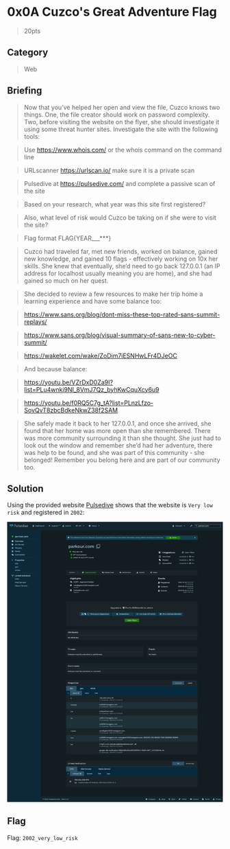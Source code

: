 # 0x0A Cuzco's Great Adventure Flag
> 20pts

## Category
> Web

## Briefing
> Now that you’ve helped her open and view the file, Cuzco knows two things. One, the file creator should work on password complexity. Two, before visiting the website on the flyer, she should investigate it using some threat hunter sites. Investigate the site with the following tools:

> Use https://www.whois.com/ or the whois command on the command line

> URLscanner https://urlscan.io/ make sure it is a private scan

> Pulsedive at https://pulsedive.com/ and complete a passive scan of the site

> Based on your research, what year was this site first registered?

> Also, what level of risk would Cuzco be taking on if she were to visit the site?

> Flag format FLAG{YEAR___***}

> Cuzco had traveled far, met new friends, worked on balance, gained new knowledge, and gained 10 flags - effectively working on 10x her skills. She knew that eventually, she’d need to go back 127.0.0.1 (an IP address for localhost usually meaning you are home), and she had gained so much on her quest.

> She decided to review a few resources to make her trip home a learning experience and have some balance too:

> https://www.sans.org/blog/dont-miss-these-top-rated-sans-summit-replays/

> https://www.sans.org/blog/visual-summary-of-sans-new-to-cyber-summit/

> https://wakelet.com/wake/ZoDim7iESNHwLFr4DJeOC

> And because balance:

> https://youtu.be/VZrDxD0Za9I?list=PLu4wnki9NI_8VmJ7Qz_byhKwCquXcy6u9

> https://youtu.be/f0RQ5C7g_tA?list=PLnzLfzo-SovQvT8zbcBdkeNkwZ38f2SAM

> She safely made it back to her 127.0.0.1, and once she arrived, she found that her home was more open than she remembered. There was more community surrounding it than she thought. She just had to look out the window and remember she’d had her adventure, there was help to be found, and she was part of this community - she belonged! Remember you belong here and are part of our community too.

## Solution
Using the provided website [Pulsedive](https://pulsedive.com/) shows that the website is `Very low risk` and registered in `2002`:

![pulsedive.png](pulsedive.png)

## Flag
Flag: `2002_very_low_risk`